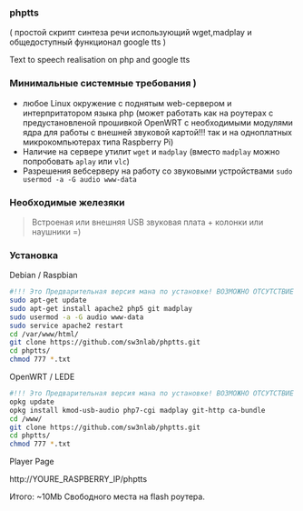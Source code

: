 ### phptts 
( простой скрипт синтеза речи использующий wget,madplay и общедоступный функционал google tts ) 

Text to speech realisation on php and google tts


### Минимальные системные требования )
>
+ любое Linux окружение с поднятым web-сервером и интерпритатором языка php 
(может работать как на роутерах с предустановленой прошивкой OpenWRT c необходимыми модулями ядра для работы с внешней звуковой картой!!!
так и на одноплатных микрокомпьютерах типа Raspberry Pi) 
+ Наличие на сервере утилит `wget` и `madplay` (вместо `madplay` можно попробовать `aplay` или `vlc`)
+ Разрешения вебсерверу на работу со звуковыми устройствами `sudo usermod -a -G audio www-data` 

### Необходимые железяки
> Встроеная или внешняя USB звуковая плата + колонки или наушники =)

### Установка
Debian / Raspbian
```bash
#!!! Это Предварительная версия мана по установке! ВОЗМОЖНО ОТСУТСТВИЕ НЕКОТОРЫХ ПАКЕТОВ !
sudo apt-get update
sudo apt-get install apache2 php5 git madplay
sudo usermod -a -G audio www-data
sudo service apache2 restart
cd /var/www/html/
git clone https://github.com/sw3nlab/phptts.git
cd phptts/
chmod 777 *.txt
```

OpenWRT / LEDE
```bash
#!!! Это Предварительная версия мана по установке! ВОЗМОЖНО ОТСУТСТВИЕ НЕКОТОРЫХ ПАКЕТОВ !
opkg update
opkg install kmod-usb-audio php7-cgi madplay git-http ca-bundle
cd /www/
git clone https://github.com/sw3nlab/phptts.git
cd phptts/
chmod 777 *.txt
```

Player Page

http://YOURE_RASPBERRY_IP/phptts


Итого: ~10Mb Свободного места на flash роутера.

